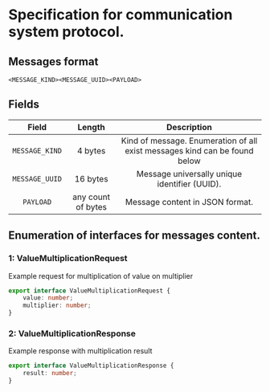# Specification for communication system protocol.

## Messages format

```
<MESSAGE_KIND><MESSAGE_UUID><PAYLOAD>
```

## Fields

Field          | Length             | Description                                   |
:-------------:|:------------------:|:---------------------------------------------:|
`MESSAGE_KIND` | 4 bytes            | Kind of message. Enumeration of all exist messages kind can be found below |
`MESSAGE_UUID` | 16 bytes           | Message universally unique identifier (UUID). |
`PAYLOAD`      | any count of bytes | Message content in JSON format.               |

## Enumeration of interfaces for messages content.

### 1: ValueMultiplicationRequest

Example request for multiplication of value on multiplier

```ts
export interface ValueMultiplicationRequest {
    value: number;
    multiplier: number;
}
```

### 2: ValueMultiplicationResponse

Example response with multiplication result

```ts
export interface ValueMultiplicationResponse {
    result: number;
}
```

